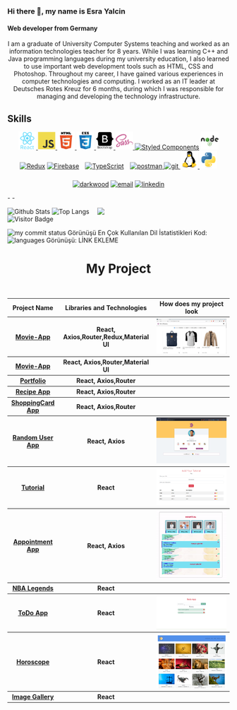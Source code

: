 ### Hi there 👋, my name is Esra Yalcin
#### Web developer from Germany

<p align="center">
 I am a graduate of University Computer Systems teaching and worked as an information technologies teacher for 8 years. While I was learning C++ and Java programming languages during my university education, I also learned to use important web development tools such as HTML, CSS and Photoshop. Throughout my career, I have gained various experiences in computer technologies and computing. I worked as an IT leader at Deutsches Rotes Kreuz for 6 months, during which I was responsible for managing and developing the technology infrastructure.
 </p>
 

## Skills

<p align="center">
  <a href="https://reactjs.org/" target="_blank"> <img src="https://raw.githubusercontent.com/devicons/devicon/master/icons/react/react-original-wordmark.svg" alt="react" width="40" height="40"/> </a>
  <a href="https://developer.mozilla.org/en-US/docs/Web/JavaScript" target="_blank"> <img src="https://raw.githubusercontent.com/devicons/devicon/master/icons/javascript/javascript-original.svg" alt="javascript" width="40" height="40"/> </a> 
  <a href="https://www.w3.org/html/" target="_blank"> <img src="https://raw.githubusercontent.com/devicons/devicon/master/icons/html5/html5-original-wordmark.svg" alt="html5" width="40" height="40"/> </a>
  <a href="https://www.w3schools.com/css/" target="_blank"> <img src="https://raw.githubusercontent.com/devicons/devicon/master/icons/css3/css3-original-wordmark.svg" alt="css3" width="40" height="40"/> </a>
  <a href="https://getbootstrap.com" target="_blank" rel="noreferrer"> <img src="https://raw.githubusercontent.com/devicons/devicon/master/icons/bootstrap/bootstrap-plain-wordmark.svg" alt="bootstrap" width="40" height="40"/> </a>
  <a href="https://sass-lang.com" target="_blank"> <img src="https://raw.githubusercontent.com/devicons/devicon/master/icons/sass/sass-original.svg" alt="sass" width="40" height="40"/> </a>
  <a href="https://styled-components.com/" target="_blank"><img src="https://profilinator.rishav.dev/skills-assets/styled-components.png" alt="Styled Components" width="40" height="40" /></a>  
  <a href="https://nodejs.org" target="_blank"> <img src="https://raw.githubusercontent.com/devicons/devicon/master/icons/nodejs/nodejs-original-wordmark.svg" alt="nodejs" width="40" height="40"/> </a>
  <a href="https://redux.js.org/" target="_blank"><img src="https://profilinator.rishav.dev/skills-assets/redux-original.svg" alt="Redux" width="40" height="40"/></a> 
  <a href="https://firebase.google.com/" target="_blank"><img src="https://profilinator.rishav.dev/skills-assets/firebase.png" alt="Firebase" height="42" /></a>  
  <a href="https://www.typescriptlang.org/" target="_blank"><img style="margin: 10px" src="https://profilinator.rishav.dev/skills-assets/typescript-original.svg" alt="TypeScript" height="40" /></a>
  <a href="https://www.postman.com/" target="_blank"> <img src="https://www.vectorlogo.zone/logos/getpostman/getpostman-icon.svg" alt="postman" width="40" height="40"/> </a>
  <a href="https://git-scm.com/" target="_blank"> <img src="https://www.vectorlogo.zone/logos/git-scm/git-scm-icon.svg" alt="git" width="40" height="40"/> </a>
  <a href="https://www.linux.org/" target="_blank" rel="noreferrer"> <img src="https://raw.githubusercontent.com/devicons/devicon/master/icons/linux/linux-original.svg" alt="linux" width="40" height="40"/> </a>
  <a href="https://www.python.org" target="_blank" rel="noreferrer"> <img src="https://raw.githubusercontent.com/devicons/devicon/master/icons/python/python-original.svg" alt="python" width="40" height="40"/> </a>
  
</p>
<p align="center">
  <a href="https://portfolionew-esra.netlify.app/"><img src="https://img.icons8.com/fluent/96/000000/domain.png" alt="darkwood"  width="70" height="70"/></a>
  <a href="mailto:yalcinaceresra@gmail.com" target="_blank"><img src="https://img.icons8.com/color/96/000000/gmail.png" alt="email"  width="70" height="70"/></a>
  <a href="www.linkedin.com/in/esra--yalcin" target="_blank"><img src="https://img.icons8.com/color/96/000000/linkedin.png" alt="linkedin" width="70" height="70"/></a>
</p>
- 
- <p align="center">
  <img src="https://camo.githubusercontent.com/58502bc6910820c71f8cd9f3a6640c7d5374b4f752d4fdc5c4e79bdbd4fe4726/68747470733a2f2f6d656469612e67697068792e636f6d2f6d656469612f62634b6d49576b554d436a566d2f67697068792e676966" align="right" style="width:300px" />
 </p>
<!--
**Yalcinesra** is a :sparkles: _special_ :sparkles: repository because its `README.md` (this file) appears on your GitHub profile.
Here are some ideas to get you started:
- :telescope: I'
-->

![Github Stats](https://github-readme-stats.vercel.app/api?username=Yalcinesra&count_private=true&show_icons=true&include_all_commits=true)
![Top Langs](https://github-readme-stats.vercel.app/api/top-langs/?username=Yalcinesra&hide=TeX&layout=compact) </br>
![Visitor Badge](https://visitor-badge.laobi.icu/badge?page_id=Yalcinesra.Yalcinesra)

<img src="https://github-readme-streak-stats.herokuapp.com/?
userYalcinesra&theme=chartreuse-dark" alt="my commit status" width="49%" />
Görünüşü
En Çok Kullanılan Dil İstatistikleri
Kod:
 <img src="https://github-readme-stats.vercel.app/api/top-langs/?
username=Yalcinesra&theme=chartreuse-dark&layout=compact" alt="languages" 
width="50%">
Görünüşü:
LİNK EKLEME


<h1 style= text-align:center;>My Project</h1>
    <br>
    <table>
<thead>
    <tr>
    <th>Project Name</th>
    <th>Libraries and Technologies</th>
    <th>How does my project look</th>
</tr>
</thead>
<tbody>
 <tr>
        <th> <a href="https://yalcin-shopping-app.netlify.app/" target="_blank">Movie-App</a> </th>
<th>React, Axios,Router,Redux,Material UI</th>
<th><img src="https://github.com/Yalcinesra/yalcin-shopping-app/blob/main/shopping.gif" alt=""></th>
    </tr>
  <tr>
        <th> <a href="https://movie-app-esra.netlify.app/" target="_blank">Movie-App</a> </th>
<th>React, Axios,Router,Material UI</th>
<th><img src="https://github.com/Yalcinesra/movie/blob/main/movie.gif" alt=""></th>
    </tr>
 <tr>
        <th> <a href="https://portfolionew-esra.netlify.app/" target="_blank">Portfolio</a> </th>
<th>React, Axios,Router</th>
<th><img src="https://github.com/Yalcinesra/portfolio/blob/main/portfolio.gif" alt=""></th>
    </tr>
 <tr>
        <th> <a href="https://recipeapp-esra.netlify.app/" target="_blank">Recipe App</a> </th>
<th>React, Axios,Router</th>
<th><img src="https://github.com/Yalcinesra/RecipeApp/blob/main/recipe.gif" alt=""></th>
    </tr>
  <tr>
        <th> <a href="https://shopping-card-esra.netlify.app/" target="_blank">ShoppingCard App</a> </th>
<th>React, Axios,Router</th>
<th><img src="https://github.com/Yalcinesra/Shopping-Card/blob/main/shopping-cart.gif" alt=""></th>
    </tr>
    <tr>
        <th> <a href="https://r-user-app-esra.netlify.app/" target="_blank">Random User App</a> </th>
<th>React, Axios</th>
<th><img src="https://github.com/Yalcinesra/Random-User-App/blob/main/random-user-app.gif" alt=""></th>
    </tr>
  <tr>
        <th> <a href="https://tutorial-esra.netlify.app/" target="_blank">Tutorial</a> </th>
<th>React</th>
<th><img src="https://github.com/Yalcinesra/tutorial/blob/main/11-16%20183910.png" alt=""></th>
    </tr>
  <tr>
        <th> <a href="https://appointment-esra.netlify.app/" target="_blank"> Appointment App</a> </th>
<th>React, Axios</th>
<th><img src="https://github.com/Yalcinesra/Appointment/blob/main/project.gif" alt=""></th>
    </tr>
   <tr>
        <th> <a href="https://nba-legends-search.netlify.app/" target="_blank">NBA Legends</a> </th>
<th>React</th>
<th><img src="https://github.com/Yalcinesra/NBA/blob/main/nba-legends.gif" alt=""></th>
    </tr>
  <tr>
        <th> <a href="https://react-todo-app-create.netlify.app/" target="_blank">ToDo App</a> </th>
<th>React</th>
<th><img src="https://github.com/Yalcinesra/Todo-App/blob/main/todoapp-uuid.gif" alt=""></th>
    </tr>
  <tr>
  <th> <a href="https://horoscope-esra.netlify.app/" target="_blank">Horoscope</a> </th>
<th>React</th>
<th><img src="https://github.com/Yalcinesra/horoscope/blob/main/11-16%20214302.png" alt=""></th>
    </tr>
   <tr>
  <th> <a href="https://imagegallery-new.netlify.app/" target="_blank">Image Gallery</a> </th>
<th>React</th>
<th><img src="https://github.com/Yalcinesra/imageGallery/blob/main/gallery.gif" alt=""></th>
    </tr>
</tbody>
    </table>
    







